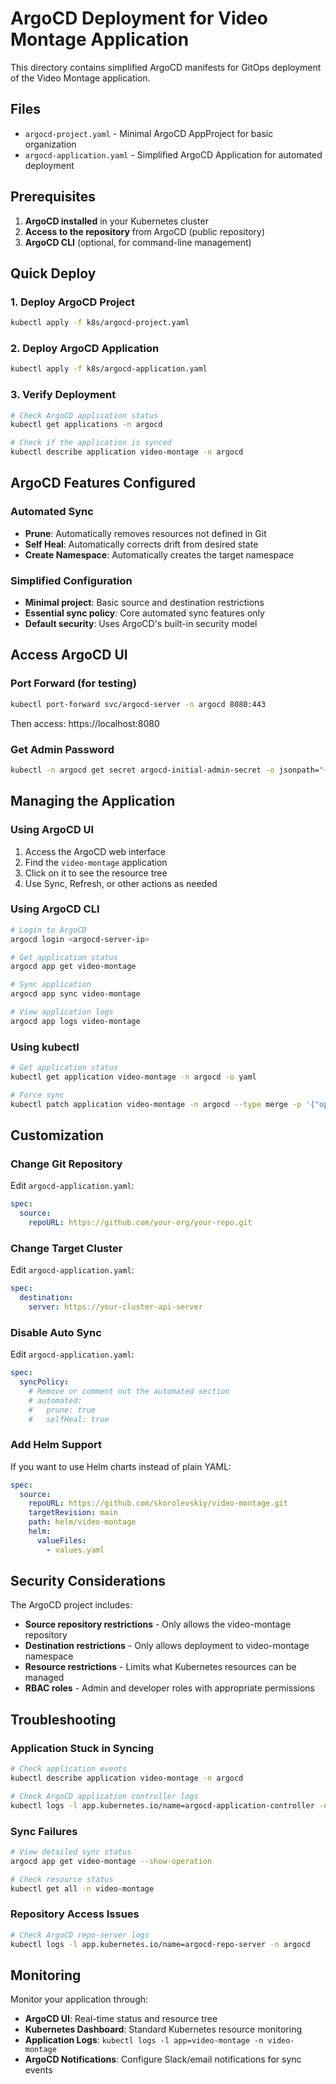 # ArgoCD Deployment for Video Montage Application

This directory contains simplified ArgoCD manifests for GitOps deployment of the Video Montage application.

## Files

- `argocd-project.yaml` - Minimal ArgoCD AppProject for basic organization
- `argocd-application.yaml` - Simplified ArgoCD Application for automated deployment

## Prerequisites

1. **ArgoCD installed** in your Kubernetes cluster
2. **Access to the repository** from ArgoCD (public repository)
3. **ArgoCD CLI** (optional, for command-line management)

## Quick Deploy

### 1. Deploy ArgoCD Project
```bash
kubectl apply -f k8s/argocd-project.yaml
```

### 2. Deploy ArgoCD Application
```bash
kubectl apply -f k8s/argocd-application.yaml
```

### 3. Verify Deployment
```bash
# Check ArgoCD application status
kubectl get applications -n argocd

# Check if the application is synced
kubectl describe application video-montage -n argocd
```

## ArgoCD Features Configured

### Automated Sync
- **Prune**: Automatically removes resources not defined in Git
- **Self Heal**: Automatically corrects drift from desired state
- **Create Namespace**: Automatically creates the target namespace

### Simplified Configuration
- **Minimal project**: Basic source and destination restrictions
- **Essential sync policy**: Core automated sync features only
- **Default security**: Uses ArgoCD's built-in security model

## Access ArgoCD UI

### Port Forward (for testing)
```bash
kubectl port-forward svc/argocd-server -n argocd 8080:443
```
Then access: https://localhost:8080

### Get Admin Password
```bash
kubectl -n argocd get secret argocd-initial-admin-secret -o jsonpath="{.data.password}" | base64 -d
```

## Managing the Application

### Using ArgoCD UI
1. Access the ArgoCD web interface
2. Find the `video-montage` application
3. Click on it to see the resource tree
4. Use Sync, Refresh, or other actions as needed

### Using ArgoCD CLI
```bash
# Login to ArgoCD
argocd login <argocd-server-ip>

# Get application status
argocd app get video-montage

# Sync application
argocd app sync video-montage

# View application logs
argocd app logs video-montage
```

### Using kubectl
```bash
# Get application status
kubectl get application video-montage -n argocd -o yaml

# Force sync
kubectl patch application video-montage -n argocd --type merge -p '{"operation":{"initiatedBy":{"username":"admin"},"sync":{"revision":"HEAD"}}}'
```

## Customization

### Change Git Repository
Edit `argocd-application.yaml`:
```yaml
spec:
  source:
    repoURL: https://github.com/your-org/your-repo.git
```

### Change Target Cluster
Edit `argocd-application.yaml`:
```yaml
spec:
  destination:
    server: https://your-cluster-api-server
```

### Disable Auto Sync
Edit `argocd-application.yaml`:
```yaml
spec:
  syncPolicy:
    # Remove or comment out the automated section
    # automated:
    #   prune: true
    #   selfHeal: true
```

### Add Helm Support
If you want to use Helm charts instead of plain YAML:
```yaml
spec:
  source:
    repoURL: https://github.com/skorolevskiy/video-montage.git
    targetRevision: main
    path: helm/video-montage
    helm:
      valueFiles:
        - values.yaml
```

## Security Considerations

The ArgoCD project includes:
- **Source repository restrictions** - Only allows the video-montage repository
- **Destination restrictions** - Only allows deployment to video-montage namespace
- **Resource restrictions** - Limits what Kubernetes resources can be managed
- **RBAC roles** - Admin and developer roles with appropriate permissions

## Troubleshooting

### Application Stuck in Syncing
```bash
# Check application events
kubectl describe application video-montage -n argocd

# Check ArgoCD application controller logs
kubectl logs -l app.kubernetes.io/name=argocd-application-controller -n argocd
```

### Sync Failures
```bash
# View detailed sync status
argocd app get video-montage --show-operation

# Check resource status
kubectl get all -n video-montage
```

### Repository Access Issues
```bash
# Check ArgoCD repo-server logs
kubectl logs -l app.kubernetes.io/name=argocd-repo-server -n argocd
```

## Monitoring

Monitor your application through:
- **ArgoCD UI**: Real-time status and resource tree
- **Kubernetes Dashboard**: Standard Kubernetes resource monitoring
- **Application Logs**: `kubectl logs -l app=video-montage -n video-montage`
- **ArgoCD Notifications**: Configure Slack/email notifications for sync events